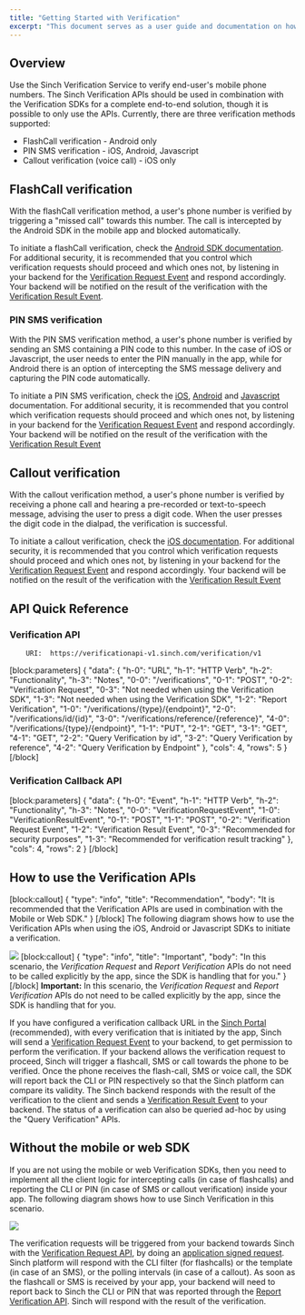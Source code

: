 ```yaml
---
title: "Getting Started with Verification"
excerpt: "This document serves as a user guide and documentation on how to use the Sinch Verification REST APIs. For general information on how to use the Sinch APIs including methods, types, errors and authorization, please check the [Using REST](https://www.sinch.com/using-rest/) page."
---
```

## Overview
Use the Sinch Verification Service to verify end-user's mobile phone numbers. The Sinch Verification APIs should be used in combination with the Verification SDKs for a complete end-to-end solution, though it is possible to only use the APIs. Currently, there are three verification methods supported:

- FlashCall verification - Android only
- PIN SMS verification - iOS, Android, Javascript
- Callout verification (voice call) - iOS only

## FlashCall verification
With the flashCall verification method, a user's phone number is verified by triggering a "missed call" towards this number. The call is intercepted by the Android SDK in the mobile app and blocked automatically. 

To initiate a flashCall verification, check the [Android SDK documentation](https://www.sinch.com/docs/verification/android/#flashcallverification). For additional security, it is recommended that you control which verification requests should proceed and which ones not, by listening in your backend for the [Verification Request Event](#VerificationRequestEvent) and respond accordingly. Your backend will be notified on the result of the verification with the [Verification Result Event](#VerificationResultEvent).

### PIN SMS verification
With the PIN SMS verification method, a user's phone number is verified by sending an SMS containing a PIN code to this number. In the case of iOS or Javascript, the user needs to enter the PIN manually in the app, while for Android there is an option of intercepting the SMS message delivery and capturing the PIN code automatically.

To initiate a PIN SMS verification, check the [iOS](https://www.sinch.com/docs/verification/ios/#smsverification), [Android](https://www.sinch.com/docs/verification/android/#smsverification) and [Javascript](https://www.sinch.com/docs/verification/javascript/#verification) documentation. For additional security, it is recommended that you control which verification requests should proceed and which ones not, by listening in your backend for the [Verification Request Event](#VerificationRequestEvent) and respond accordingly. Your backend will be notified on the result of the verification with the [Verification Result Event](#VerificationResultEvent)

## Callout verification
With the callout verification method, a user's phone number is verified by receiving a phone call and hearing a pre-recorded or text-to-speech message, advising the user to press a digit code. When the user presses the digit code in the dialpad, the verification is successful.

To initiate a callout verification, check the [iOS documentation](https://www.sinch.com/docs/verification/ios/#calloutverification). For additional security, it is recommended that you control which verification requests should proceed and which ones not, by listening in your backend for the [Verification Request Event](#VerificationRequestEvent) and respond accordingly. Your backend will be notified on the result of the verification with the [Verification Result Event](#VerificationResultEvent)


## API Quick Reference
### Verification API
	
		URI:  https://verificationapi-v1.sinch.com/verification/v1

[block:parameters]
{
  "data": {
    "h-0": "URL",
    "h-1": "HTTP Verb",
    "h-2": "Functionality",
    "h-3": "Notes",
    "0-0": "/verifications",
    "0-1": "POST",
    "0-2": "Verification Request",
    "0-3": "Not needed when using the Verification SDK",
    "1-3": "Not needed when using the Verification SDK",
    "1-2": "Report Verification",
    "1-0": "/verifications/{type}/{endpoint}",
    "2-0": "/verifications/id/{id}",
    "3-0": "/verifications/reference/{reference}",
    "4-0": "/verifications/{type}/{endpoint}",
    "1-1": "PUT",
    "2-1": "GET",
    "3-1": "GET",
    "4-1": "GET",
    "2-2": "Query Verification by id",
    "3-2": "Query Verification by reference",
    "4-2": "Query Verification by Endpoint"
  },
  "cols": 4,
  "rows": 5
}
[/block]
### Verification Callback API

[block:parameters]
{
  "data": {
    "h-0": "Event",
    "h-1": "HTTP Verb",
    "h-2": "Functionality",
    "h-3": "Notes",
    "0-0": "VerificationRequestEvent",
    "1-0": "VerificationResultEvent",
    "0-1": "POST",
    "1-1": "POST",
    "0-2": "Verification Request Event",
    "1-2": "Verification Result Event",
    "0-3": "Recommended for security purposes",
    "1-3": "Recommended for verification result tracking"
  },
  "cols": 4,
  "rows": 2
}
[/block]

## How to use the Verification APIs

[block:callout]
{
  "type": "info",
  "title": "Recommendation",
  "body": "It is recommended that the Verification APIs are used in combination with the Mobile or Web SDK."
}
[/block]
The following diagram shows how to use the Verification APIs when using the iOS, Android or Javascript SDKs to initiate a verification. 

![](images/verification.png)
[block:callout]
{
  "type": "info",
  "title": "Important",
  "body": "In this scenario, the *Verification Request* and *Report Verification* APIs do not need to be called explicitly by the app, since the SDK is handling that for you."
}
[/block]
**Important:** In this scenario, the *Verification Request* and *Report Verification* APIs do not need to be called explicitly by the app, since the SDK is handling that for you.

If you have configured a verification callback URL in the [Sinch Portal](https://portal.sinch.com/#/signup) (recommended), with every verification that is initiated by the app, Sinch will send a [Verification Request Event](#VerificationRequestEvent) to your backend, to get permission to perform the verification. If your backend allows the verification request to proceed, Sinch will trigger a flashcall, SMS or call towards the phone to be verified. Once the phone receives the flash-call, SMS or voice call, the SDK will report back the CLI or PIN respectively so that the Sinch platform can compare its validity. The Sinch backend responds with the result of the verification to the client and sends a [Verification Result Event](#VerificationResultEvent) to your backend. The status of a verification can also be queried ad-hoc by using the "Query Verification" APIs.


## Without the mobile or web SDK
If you are not using the mobile or web Verification SDKs, then you need to implement all the client logic for intercepting calls (in case of flashcalls) and reporting the CLI or PIN (in case of SMS or  callout verification) inside your app. The following diagram shows how to use Sinch Verification in this scenario. 

![](images/verification_without_sdk.png)


The  verification requests will be triggered from your backend towards Sinch with the [Verification Request API](#VerificationRequest), by doing an [application signed request](https://www.sinch.com/using-rest/#applicationsignedrequest). Sinch platform will respond with the CLI filter (for flashcalls) or the template (in case of an SMS), or the polling intervals (in case of a callout). As soon as the flashcall or SMS is received by your app, your backend will need to report back to Sinch the CLI or PIN that was reported through the [Report Verification API](#ReportVerification). Sinch will respond with the result of the verification.